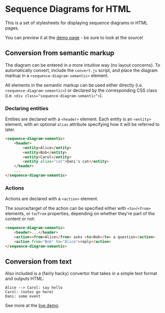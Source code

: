 # Sequence Diagrams for HTML

This is a set of stylesheets for displaying sequence diagrams in HTML pages.

You can preview it at the [demo page](http://geraintluff.github.io/sequence-diagram-html/example-css.html) - be sure to look at the source!

## Conversion from semantic markup

The diagram can be entered in a more intuitive way (no layout concerns).  To automatically convert, include the `convert.js` script, and place the diagram markup in a `<sequence-diagram-semantic>` element.

All elements in the semantic markup can be used either directly (i.e. `<sequence-diagram-semantic>`) or declared by the corresponding CSS class (i.e. `<div class="sequence-diagram-semantic">`).

### Declaring entities

Entities are declared with a `<header>` element.  Each entity is an `<entity>` element, with an optional `alias` attribute specifying how it will be referred to later.

```html
<sequence-diagram-semantic>
	<header>
		<entity>Alice</entity>
		<entity>Bob</entity>
		<entity>Carol</entity>
		<entity alias="cat">Dani's cat</entity>
	</header>
	...
</sequence-diagram-semantic>
```

### Actions

Actions are declared with a `<action>` element.

The source/target of the action can be specified either with `<to>`/`<from>` elements, or `to`/`from` properties, depending on whether they're part of the content or not:

```html
<sequence-diagram-semantic>
	<header>...</header>
	<action><from>Alice</from> asks <to>Bob</to> a question</action>
	<action from="Bob" to="Alice">reply</action>
</sequence-diagram-semantic>
```

## Conversion from text

Also included is a (fairly hacky) convertor that takes in a simple text format and outputs HTML:

```
Alice --> Carol: say hello
Carol: (notes go here)
Dani: some event
```

See more at the [live demo](http://geraintluff.github.io/sequence-diagram-html/).